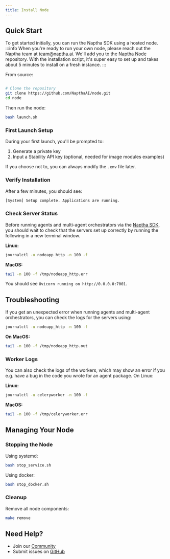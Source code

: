 ```yaml
---
title: Install Node
---
```


## Quick Start
To get started initially, you can run the Naptha SDK using a hosted node. 
:::info
When you're ready to run your own node, please reach out the Naptha team at team@naptha.ai. We'll add you to the [Naptha Node](https://github.com/NapthaAI/node) repository. With the installation script, it's super easy to set up and takes about 5 minutes to install on a fresh instance. 
:::

From source:

```bash

# Clone the repository
git clone https://github.com/NapthaAI/node.git
cd node
```

Then run the node:

```bash
bash launch.sh
```

### First Launch Setup
During your first launch, you'll be prompted to:
1. Generate a private key
2. Input a Stability API key (optional, needed for image modules examples)

If you choose not to, you can always modify the `.env` file later.

### Verify Installation
After a few minutes, you should see:
```bash
[System] Setup complete. Applications are running.
```

### Check Server Status
Before running agents and multi-agent orchestrators via the [Naptha SDK](https://github.com/NapthaAI/naptha-sdk), you should wait to check that the 
servers set up correctly by running the following in a new terminal window.

**Linux:**
```bash
journalctl -u nodeapp_http -n 100 -f
```

**MacOS:**
```bash
tail -n 100 -f /tmp/nodeapp_http.err
```
You should see ```Uvicorn running on http://0.0.0.0:7001```. 
    
## Troubleshooting

If you get an unexpected error when running agents and multi-agent orchestrators, you can check the logs for the servers using:


```bash
journalctl -u nodeapp_http -n 100 -f
```

**On MacOS:**
```bash
tail -n 100 -f /tmp/nodeapp_http.out
```

### Worker Logs
You can also check the logs of the workers, which may show an error if you e.g. have a bug in the code you wrote for an agent package. On Linux:

**Linux:**
```bash
journalctl -u celeryworker -n 100 -f
```

**MacOS:**
```bash
tail -n 100 -f /tmp/celeryworker.err
```

## Managing Your Node

### Stopping the Node
Using systemd:
```bash
bash stop_service.sh
```

Using docker:
```bash
bash stop_docker.sh
```

### Cleanup
Remove all node components:
```bash
make remove
```

## Need Help?
- Join our [Community](https://naptha.ai/naptha-community)
- Submit issues on [GitHub](https://github.com/NapthaAI)